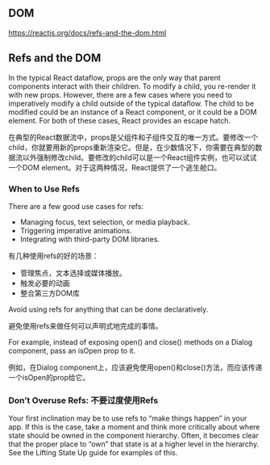 ## DOM
<https://reactjs.org/docs/refs-and-the-dom.html>

## Refs and the DOM
In the typical React dataflow, props are the only way that parent components interact with their children. To modify a child, you re-render it with new props. However, there are a few cases where you need to imperatively modify a child outside of the typical dataflow. The child to be modified could be an instance of a React component, or it could be a DOM element. For both of these cases, React provides an escape hatch.

在典型的React数据流中，props是父组件和子组件交互的唯一方式。要修改一个child，你就要用新的props重新渲染它。但是，在少数情况下，你需要在典型的数据流以外强制修改child。要修改的child可以是一个React组件实例，也可以试试一个DOM element。对于这两种情况，React提供了一个逃生舱口。

### When to Use Refs
There are a few good use cases for refs:
- Managing focus, text selection, or media playback.
- Triggering imperative animations.
- Integrating with third-party DOM libraries.

有几种使用refs的好的场景：
- 管理焦点，文本选择或媒体播放。
- 触发必要的动画
- 整合第三方DOM库

Avoid using refs for anything that can be done declaratively.

避免使用refs来做任何可以声明式地完成的事情。

For example, instead of exposing open() and close() methods on a Dialog component, pass an isOpen prop to it.

例如，在Dialog component上，应该避免使用open()和close()方法，而应该传递一个isOpen的prop给它。

### Don’t Overuse Refs: 不要过度使用Refs
Your first inclination may be to use refs to “make things happen” in your app. If this is the case, take a moment and think more critically about where state should be owned in the component hierarchy. Often, it becomes clear that the proper place to “own” that state is at a higher level in the hierarchy. See the Lifting State Up guide for examples of this.
